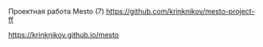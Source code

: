 Проектная работа Mesto (7) https://github.com/krinknikov/mesto-project-ff


https://krinknikov.github.io/mesto